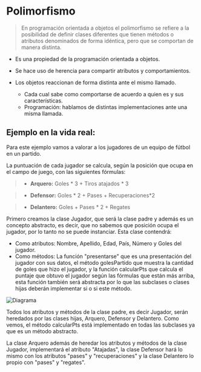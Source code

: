 # Polimorfismo 

>En programación orientada a objetos el polimorfismo se refiere a la posibilidad de definir clases diferentes que tienen métodos o atributos denominados de forma idéntica, pero que se comportan de manera distinta.

* Es una propiedad de la programación orientada a objetos.
* Se hace uso de herencia para compartir atributos y comportamientos. 
* Los objetos reaccionan de forma distinta ante el mismo llamado. 

  * Cada cual sabe como comportarse de acuerdo a quien es y sus características.
  * Programación: hablamos de distintas implementaciones ante una misma llamada.

## Ejemplo en la vida real:

Para este ejemplo vamos a valorar a los jugadores de un equipo de fútbol en un partido.

La puntuación de cada jugador se calcula, según la posición que ocupa en el campo de juego, con las siguientes fórmulas:

>* **Arquero:** Goles * 3 + Tiros atajados * 3
 
>* **Defensor:** Goles * 2 + Pases + Recuperaciones*2 
 
>* **Delantero:** Goles + Pases * 2 + Regates 
 
Primero creamos la clase Jugador, que será la clase padre y además es un concepto abstracto, es decir, que no sabemos que posición ocupa el jugador, por lo tanto no se puede instanciar. Esta clase contendrá:

* Como atributos: Nombre, Apellido, Edad, País, Número y Goles del jugador.
* Como métodos: La función "presentarse" que es una presentación del jugador con sus datos, el método golesPartido que muestra la cantidad de goles que hizo el jugador, y la función calcularPts que calcula el puntaje que obtuvo el jugador según las fórmulas que están más arriba, esta función también será abstracta por lo que las subclases o clases hijas deberán implementar si o si este método.

![Diagrama](https://scontent.fmdz1-1.fna.fbcdn.net/v/t1.0-9/104962802_273903973826603_2192432834748454868_n.jpg?_nc_cat=105&_nc_sid=730e14&_nc_oc=AQnd-YwgBLhW6P9xDbjqE6epoNnfvQwH3BzHTfJEIn5OOzZvd8Op1eJbAvAU3rf2AtQ&_nc_ht=scontent.fmdz1-1.fna&oh=fe56e911ac32efa3b3dd2add1f604a3e&oe=5F180FB8)

Todos los atributos y métodos de la clase padre, es decir Jugador, serán heredados por las clases hijas, Arquero, Defensor y Delantero. Como vemos, el método calcularPts está implementado en todas las subclases ya que es un método abstracto.

La clase Arquero además de heredar los atributos y métodos de la clase Jugador, implementará el atributo "Atajadas", la clase Defensor hará lo mismo con los atributos "pases" y "recuperaciones" y la clase Delantero lo propio con "pases" y "regates".